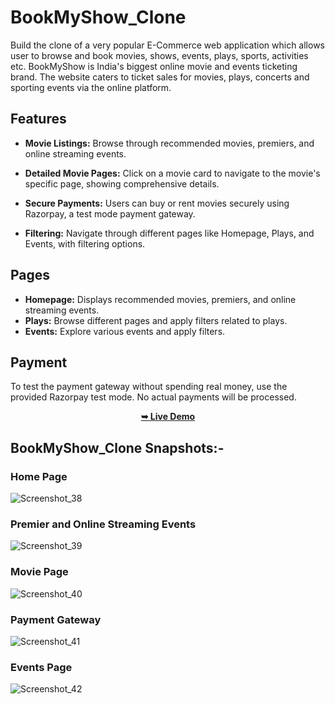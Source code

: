 # BookMyShow_Clone
Build the clone of a very popular E-Commerce web application which allows user to browse and book movies, shows, events, plays, sports, activities etc. BookMyShow is India's biggest online movie and events ticketing brand. The website caters to ticket sales for movies, plays, concerts and sporting events via the online platform.

## Features

- **Movie Listings:** Browse through recommended movies, premiers, and online streaming events.

- **Detailed Movie Pages:** Click on a movie card to navigate to the movie's specific page, showing comprehensive details.

- **Secure Payments:** Users can buy or rent movies securely using Razorpay, a test mode payment gateway.

- **Filtering:** Navigate through different pages like Homepage, Plays, and Events, with filtering options.

## Pages

- **Homepage:** Displays recommended movies, premiers, and online streaming events.
- **Plays:** Browse different pages and apply filters related to plays.
- **Events:** Explore various events and apply filters.

## Payment

To test the payment gateway without spending real money, use the provided Razorpay test mode. No actual payments will be processed.

<div align="center">
  <a href="https://book-my-show-clone-teal.vercel.app/"><strong>➥ Live Demo</strong></a>
</div>

## BookMyShow_Clone Snapshots:-

### Home Page

![Screenshot_38](https://github.com/TusharTechs/book-my-show/assets/56952465/35c0f984-0aed-40c0-bd78-9c485995e51a)

### Premier and Online Streaming Events

![Screenshot_39](https://github.com/TusharTechs/book-my-show/assets/56952465/cba57a2d-2898-41ae-a8e7-41dede7bc6e1)

### Movie Page

![Screenshot_40](https://github.com/TusharTechs/book-my-show/assets/56952465/f6a951a8-c85f-4b8f-83e8-ab5c7b51b5e6)

### Payment Gateway

![Screenshot_41](https://github.com/TusharTechs/book-my-show/assets/56952465/82655a67-7efd-4eb8-9a60-cbebb62fb358)

### Events Page

![Screenshot_42](https://github.com/TusharTechs/book-my-show/assets/56952465/3c1268b5-15f4-45b2-9f87-603b2d876538)




